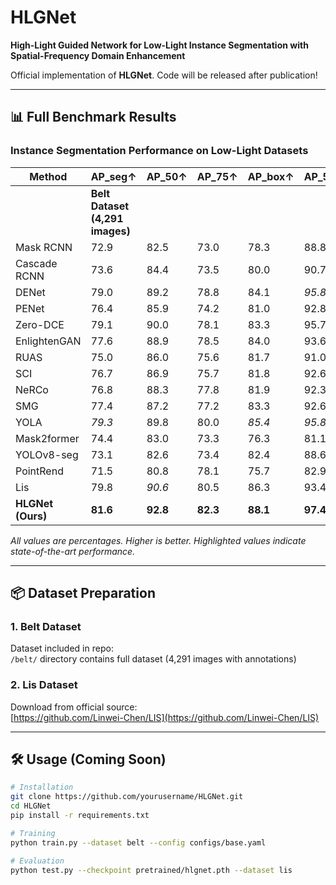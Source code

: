 # HLGNet

**High-Light Guided Network for Low-Light Instance Segmentation with Spatial-Frequency Domain Enhancement**

<!-- Update with your paper link -->
 <!-- Add framework image -->

Official implementation of **HLGNet**. Code will be released after publication!

---

## 📊 Full Benchmark Results
### Instance Segmentation Performance on Low-Light Datasets
| Method         | AP_seg↑ | AP_50↑ | AP_75↑ | AP_box↑ | AP_50↑ | AP_75↑ | AP_seg↑ | AP_50↑ | AP_75↑ | AP_box↑ | AP_50↑ | AP_75↑ |
|----------------|---------|--------|--------|---------|--------|--------|---------|--------|--------|---------|--------|--------|
| |**Belt Dataset (4,291 images)**   |         |        |        |         |        |        | **Lis Dataset (2,230 images)** |        |        |         |        |        |
| Mask RCNN      | 72.9    | 82.5   | 73.0   | 78.3    | 88.8   | 80.0   | 34.2    | 55.6   | 34.7   | 41.3    | 63.9   | 44.6   |
| Cascade RCNN   | 73.6    | 84.4   | 73.5   | 80.0    | 90.7   | 80.3   | 34.5    | 56.2   | 35.4   | 42.5    | 66.2   | 46.1   |
| DENet          | 79.0    | 89.2   | 78.8   | 84.1    | *95.8* | 85.2   | 38.6    | 61.7   | 39.8   | 46.4    | 70.1   | 51.0   |
| PENet          | 76.4    | 85.9   | 74.2   | 81.0    | 92.8   | 82.1   | 36.1    | 58.8   | 36.4   | 43.6    | 67.3   | 47.1   |
| Zero-DCE       | 79.1    | 90.0   | 78.1   | 83.3    | 95.7   | 86.7   | 38.7    | 62.0   | 39.0   | 46.4    | 70.0   | 50.9   |
| EnlightenGAN   | 77.6    | 88.9   | 78.5   | 84.0    | 93.6   | 84.5   | 38.4    | 61.5   | 39.2   | 45.8    | 69.5   | 49.7   |
| RUAS           | 75.0    | 86.0   | 75.6   | 81.7    | 91.0   | 82.2   | 36.1    | 58.6   | 36.4   | 43.8    | 66.7   | 48.0   |
| SCI            | 76.7    | 86.9   | 75.7   | 81.8    | 92.6   | 83.9   | 36.5    | 59.5   | 37.0   | 44.3    | 67.3   | 48.4   |
| NeRCo          | 76.8    | 88.3   | 77.8   | 81.9    | 92.3   | 83.6   | 36.7    | 60.3   | 38.6   | 44.6    | 68.3   | 48.6   |
| SMG            | 77.4    | 87.2   | 77.2   | 83.3    | 92.6   | 83.4   | 37.4    | 60.3   | 38.7   | 44.7    | 67.4   | 49.2   |
| YOLA           | *79.3*  | 89.8   | 80.0   | *85.4*  | *95.8* | *87.1* | *39.8*  | *63.5* | 41.4   | 47.5    | *70.9* | 51.8   |
| Mask2former    | 74.4    | 83.0   | 73.3   | 76.3    | 81.1   | 75.3   | 35.6    | 55.2   | 35.2   | 37.8    | 55.9   | 39.9   |
| YOLOv8-seg     | 73.1    | 82.6   | 73.4   | 82.4    | 88.6   | 83.9   | 34.3    | 56.0   | 34.9   | 45.1    | 64.3   | 48.3   |
| PointRend      | 71.5    | 80.8   | 78.1   | 75.7    | 82.9   | 75.0   | 32.8    | 52.9   | 39.8   | 37.1    | 57.9   | 39.8   |
| Lis            | 79.8    | *90.6* | 80.5   | 86.3    | 93.4   | 86.5   | 40.8    | 62.7   | *41.5* | 48.0    | 69.2   | 52.6   |
| **HLGNet (Ours)** | **81.6** | **92.8** | **82.3** | **88.1** | **97.4** | **88.5** | **42.2** | **65.5** | **43.6** | **50.3** | **72.4** | **53.7** |


*All values are percentages. Higher is better. Highlighted values indicate state-of-the-art performance.*

---

## 📦 Dataset Preparation

### 1. Belt Dataset
Dataset included in repo:  
`/belt/` directory contains full dataset (4,291 images with annotations)

### 2. Lis Dataset
Download from official source:  
[https://github.com/Linwei-Chen/LIS](https://github.com/Linwei-Chen/LIS)

---

## 🛠 Usage (Coming Soon)
```bash
# Installation
git clone https://github.com/yourusername/HLGNet.git
cd HLGNet
pip install -r requirements.txt

# Training
python train.py --dataset belt --config configs/base.yaml

# Evaluation
python test.py --checkpoint pretrained/hlgnet.pth --dataset lis
